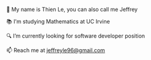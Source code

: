 🤔 My name is Thien Le, you can also call me Jeffrey

📚 I'm studying Mathematics at UC Irvine

🔍 I’m currently looking for software developer position

📫 Reach me at jeffreyle96@gmail.com
